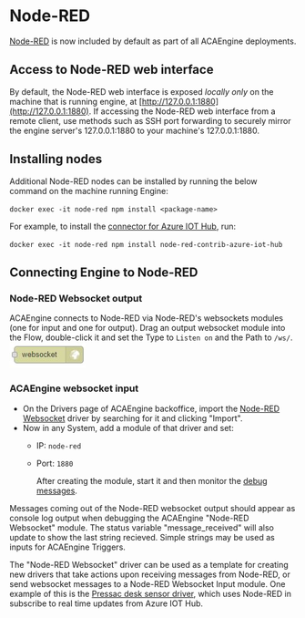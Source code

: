 # Node-RED

[Node-RED](https://nodered.org/) is now included by default as part of all ACAEngine deployments.

## Access to Node-RED web interface

By default, the Node-RED web interface is exposed _locally only_ on the machine that is running engine, at [http://127.0.0.1:1880](http://127.0.0.1:1880). If accessing the Node-RED web interface from a remote client, use methods such as SSH port forwarding to securely mirror the engine server's 127.0.0.1:1880 to your machine's 127.0.0.1:1880.

## Installing nodes

Additional Node-RED nodes can be installed by running the below command on the machine running Engine:

`docker exec -it node-red npm install <package-name>`

For example, to install the [connector for Azure IOT Hub](https://flows.nodered.org/node/node-red-contrib-azure-iot-hub), run:

`docker exec -it node-red npm install node-red-contrib-azure-iot-hub`

## Connecting Engine to Node-RED

### Node-RED Websocket output

ACAEngine connects to Node-RED via Node-RED's websockets modules \(one for input and one for output\). Drag an output websocket module into the Flow, double-click it and set the Type to `Listen on` and the Path to `/ws/`. ![](../../.gitbook/assets/node-red_websocket_module.JPG)

### ACAEngine websocket input

* On the Drivers page of ACAEngine backoffice, import the [Node-RED Websocket](https://github.com/acaprojects/ruby-engine-drivers/blob/beta/modules/node_red/websocket.rb) driver by searching for it and clicking "Import".
* Now in any System, add a module of that driver and set:
  * IP: `node-red`
  * Port: `1880`

    After creating the module, start it and then monitor the [debug messages](https://github.com/acaengine/docs/tree/da66522f4d00324648877ea8a6ba9f92333bb7a3/backoffice/debugging.md).

Messages coming out of the Node-RED websocket output should appear as console log output when debugging the ACAEngine "Node-RED Websocket" module. The status variable "message\_received" will also update to show the last string recieved. Simple strings may be used as inputs for ACAEngine Triggers.

The "Node-RED Websocket" driver can be used as a template for creating new drivers that take actions upon receiving messages from Node-RED, or send websocket messages to a Node-RED Websocket Input module. One example of this is the [Pressac desk sensor driver](https://github.com/acaprojects/ruby-engine-drivers/blob/beta/modules/pressac/sensors/ws_protocol.rb), which uses Node-RED in subscribe to real time updates from Azure IOT Hub.

